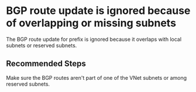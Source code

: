 <properties
    pageTitle="BGP route update for prefix {prefix} was ignored because of overlapping or missing subnets"
    description="BGP route update for prefix {prefix} was ignored because of overlapping or missing subnets"
    infoBubbleText="Need more information about that issue? See details on the right."
    service="microsoft.network"
    resource="vaults"
    authors="TobyTu"
    ms.author="mariliu"
    displayOrder=""
    articleId="VPNGwBGPRouteIgnoredSubnet"
    diagnosticScenario=""
    selfHelpType="Diagnostics"
    supportTopicIds=""
    resourceTags=""
    productPesIds="16094"
    cloudEnvironments="Public"
       ownershipId="CloudNet_AzureVPNGateway"
/>

# BGP route update is ignored because of overlapping or missing subnets
<!--issueDescription-->
The BGP route update for prefix is ignored because it overlaps with local subnets or reserved subnets.
<!--/issueDescription-->

## **Recommended Steps**

Make sure the BGP routes aren't part of one of the VNet subnets or among reserved subnets.
